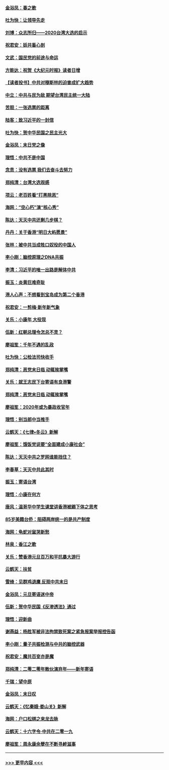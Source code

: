 #### [金浴凤：春之歌](../pages/nsc993/n11797687.md?t=01171033) 
#### [吐为快：让领导先走](../pages/nsc993/n11797512.md?t=01171033) 
#### [刘博：众志所归——2020台湾大选的启示](../pages/nsc993/n11796878.md?t=01171033) 
#### [祝君安：妖共畜心剖](../pages/nsc993/n11794273.md?t=01171033) 
#### [文武：国民党的前途与命运](../pages/nsc993/n11794198.md?t=01171033) 
#### [方能达：祝贺《大纪元时报》读者日增](../pages/nsc993/n11793807.md?t=01171033) 
#### [【读者投书】中共对穆斯林的迫害成扩大趋势](../pages/nsc993/n11791371.md?t=01171033) 
#### [中立：中共与民为敌 期望台湾民主统一大陆](../pages/nsc993/n11790392.md?t=01171033) 
#### [苦胆：一张选票的距离](../pages/nsc993/n11788914.md?t=01171033) 
#### [陆客：致习近平的一封信](../pages/nsc993/n11788867.md?t=01171033) 
#### [吐为快：贺中华民国之民主光大](../pages/nsc993/n11788618.md?t=01171033) 
#### [金浴凤：末日党之像](../pages/nsc993/n11787475.md?t=01171033) 
#### [理悟：中共不是中国](../pages/nsc993/n11787463.md?t=01171033) 
#### [念贲：没有选票  我们去奋斗去努力](../pages/nsc993/n11787398.md?t=01171033) 
#### [郑纯清：台湾大选观感](../pages/nsc993/n11786210.md?t=01171033) 
#### [项云：老百姓看“打黑除恶”](../pages/nsc993/n11785398.md?t=01171033) 
#### [海网：“空心朽”演“核心秀”](../pages/nsc993/n11783874.md?t=01171033) 
#### [陈达：天灭中共还剩几步棋？](../pages/nsc993/n11783719.md?t=01171033) 
#### [丹丹：关于香港“明日大屿愿景”](../pages/nsc993/n11783273.md?t=01171033) 
#### [张林：被中共当成牲口奴役的中国人](../pages/nsc993/n11782397.md?t=01171033) 
#### [李小刚：脑控原理之DNA共振](../pages/nsc993/n11780962.md?t=01171033) 
#### [李清：习近平的唯一出路是解体中共](../pages/nsc993/n11780866.md?t=01171033) 
#### [振玉：炎黄巨难奇耻](../pages/nsc993/n11779632.md?t=01171033) 
#### [港人心声：不想看到宝岛成为第二个香港](../pages/nsc993/n11778817.md?t=01171033) 
#### [祝君安：一剪梅‧新年新气象](../pages/nsc993/n11776340.md?t=01171033) 
#### [关乐：小康年 大役现](../pages/nsc993/n11774213.md?t=01171033) 
#### [伍新：红朝总理令怎总不灵？](../pages/nsc993/n11770813.md?t=01171033) 
#### [廖祖笙：千年不遇的乱政](../pages/nsc993/n11770373.md?t=01171033) 
#### [吐为快：公检法司快收手](../pages/nsc993/n11770359.md?t=01171033) 
#### [郑纯清：恶党末日临 动辄挨掌嘴](../pages/nsc993/n11769912.md?t=01171033) 
#### [关乐：就王志民下台寄语有良港警](../pages/nsc993/n11769903.md?t=01171033) 
#### [郑纯清：恶党末日临 动辄挨掌嘴](../pages/nsc993/n11769356.md?t=01171033) 
#### [廖祖笙：2020年或为暴政收官年](../pages/nsc993/n11768216.md?t=01171033) 
#### [理悟：别当郎中当推手](../pages/nsc993/n11768243.md?t=01171033) 
#### [云鹤天：《七律▪冬云》新解](../pages/nsc993/n11768204.md?t=01171033) 
#### [廖祖笙：饿饭党说要“全面建成小康社会”](../pages/nsc993/n11767482.md?t=01171033) 
#### [陈达：天灭中共之罗网谁能挡住？](../pages/nsc993/n11767465.md?t=01171033) 
#### [李春草：天灭中共此其时](../pages/nsc993/n11767452.md?t=01171033) 
#### [振玉：寄语台湾](../pages/nsc993/n11767432.md?t=01171033) 
#### [理悟：小康在何方](../pages/nsc993/n11767394.md?t=01171033) 
#### [唐风：温哥华中学生课堂讲香港被踢下体之思考](../pages/nsc993/n11766848.md?t=01171033) 
#### [85岁美籍台侨：阻碍两岸统一的是共产制度](../pages/nsc993/n11765043.md?t=01171033) 
#### [海网：龟蛇对鼠哭新愁](../pages/nsc993/n11764895.md?t=01171033) 
#### [林泉：香江之歌](../pages/nsc993/n11764415.md?t=01171033) 
#### [关乐：赞香港元旦百万和平抗暴大游行](../pages/nsc993/n11764382.md?t=01171033) 
#### [云鹤天：扶贫](../pages/nsc993/n11764245.md?t=01171033) 
#### [雪绮：见群鸡退鹰  反观中共末日](../pages/nsc993/n11762112.md?t=01171033) 
#### [金浴凤：元旦寄语迷中帝](../pages/nsc993/n11761788.md?t=01171033) 
#### [伍新：贺中华民国《反渗透法》通过](../pages/nsc993/n11761994.md?t=01171033) 
#### [理悟：迎新曲](../pages/nsc993/n11761152.md?t=01171033) 
#### [谢燕益：杨胜军被非法拘禁致死案之紧急报案举报控告函](../pages/nsc993/n11756134.md?t=01171033) 
#### [李小刚：量子共振检测与中共的脑控武器](../pages/nsc993/n11754518.md?t=01171033) 
#### [祝君安：魔共百变亦是魔](../pages/nsc993/n11754469.md?t=01171033) 
#### [郑纯清：二零二零年散伙演弃年——新年寄语](../pages/nsc993/n11754195.md?t=01171033) 
#### [千瑞：望中原](../pages/nsc993/n11754159.md?t=01171033) 
#### [金浴凤：末日叹](../pages/nsc993/n11752359.md?t=01171033) 
#### [云鹤天：《忆秦娥‧娄山关》新解](../pages/nsc993/n11752348.md?t=01171033) 
#### [海网：户口松绑之来龙去脉](../pages/nsc993/n11752328.md?t=01171033) 
#### [云鹤天：十六字令‧中共在二零一九](../pages/nsc993/n11752305.md?t=01171033) 
#### [廖祖笙：周永康余孽在不断寻衅滋事](../pages/nsc993/n11751013.md?t=01171033) 

----
#### [ >>> 更早内容 <<< ](../indexes/nsc993-earlier.md)
